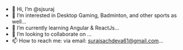 - 👋 Hi, I’m @sjsuraj
- 👀 I’m interested in Desktop Gaming, Badminton, and other sports as well...
- 🌱 I’m currently learning Angular & ReactJs...
- 💞️ I’m looking to collaborate on ...
- 📫 How to reach me: via email: surajsachdeva61@gmail.com...

<!---
sjsuraj/sjsuraj is a ✨ special ✨ repository because its `README.md` (this file) appears on your GitHub profile.
You can click the Preview link to take a look at your changes.
--->
